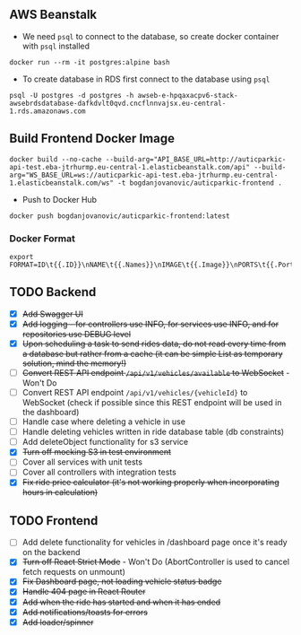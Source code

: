 ## AWS Beanstalk

- We need `psql` to connect to the database, so create docker container with `psql` installed

```shell
docker run --rm -it postgres:alpine bash
```

- To create database in RDS first connect to the database using `psql`

```shell
psql -U postgres -d postgres -h awseb-e-hpqaxacpv6-stack-awsebrdsdatabase-dafkdvlt0qvd.cncflnnvajsx.eu-central-1.rds.amazonaws.com
```

## Build Frontend Docker Image

```shell
docker build --no-cache --build-arg="API_BASE_URL=http://auticparkic-api-test.eba-jtrhurmp.eu-central-1.elasticbeanstalk.com/api" --build-arg="WS_BASE_URL=ws://auticparkic-api-test.eba-jtrhurmp.eu-central-1.elasticbeanstalk.com/ws" -t bogdanjovanovic/auticparkic-frontend .
```

- Push to Docker Hub

```shell
docker push bogdanjovanovic/auticparkic-frontend:latest
```

### Docker Format

```shell
export FORMAT=ID\t{{.ID}}\nNAME\t{{.Names}}\nIMAGE\t{{.Image}}\nPORTS\t{{.Ports}}\nCOMMAND\t{{.Command}}\nCREATED\t{{.CreatedAt}}\nSTATUS\t{{.Status}}\n
```

## TODO Backend

- [x] ~~Add Swagger UI~~
- [x] ~~Add logging - for controllers use INFO, for services use INFO, and for repositories use DEBUG level~~
- [x] ~~Upon scheduling a task to send rides data, do not read every time from a database but rather from a cache (it can be simple List as temporary solution, mind the memory!)~~
- [ ] ~~Convert REST API endpoint `/api/v1/vehicles/available` to WebSocket~~ - Won't Do
- [ ] Convert REST API endpoint `/api/v1/vehicles/{vehicleId}` to WebSocket (check if possible since this REST endpoint will be used in the dashboard)
- [ ] Handle case where deleting a vehicle in use
- [ ] Handle deleting vehicles written in ride database table (db constraints)
- [ ] Add deleteObject functionality for s3 service
- [x] ~~Turn off mocking S3 in test environment~~
- [ ] Cover all services with unit tests
- [ ] Cover all controllers with integration tests
- [x] ~~Fix ride price calculator (it's not working properly when incorporating hours in calculation)~~

## TODO Frontend

- [ ] Add delete functionality for vehicles in /dashboard page once it's ready on the backend
- [x] ~~Turn off React Strict Mode~~ - Won't Do (AbortController is used to cancel fetch requests on unmount)
- [x] ~~Fix Dashboard page, not loading vehicle status badge~~
- [x] ~~Handle 404 page in React Router~~
- [x] ~~Add when the ride has started and when it has ended~~
- [x] ~~Add notifications/toasts for errors~~
- [x] ~~Add loader/spinner~~
